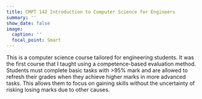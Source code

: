 ```yaml
---
title: CMPT 142 Introduction to Computer Science for Engineers
summary: ''
show_date: false
image:
  caption: ''
  focal_point: Smart
---
```

This is a computer science course tailored for engineering students. It was the first course that I taught using a competence-based evaluation method. Students must complete basic tasks with >95% mark and are allowed to refresh their grades when they achieve higher marks in more advanced tasks. This allows them to focus on gaining skills without the uncertainty of risking losing marks due to other causes. 
